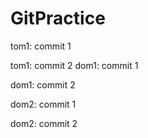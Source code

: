 # GitPractice

tom1: commit 1

tom1: commit 2
dom1: commit 1

dom1: commit 2

dom2: commit 1

dom2: commit 2
